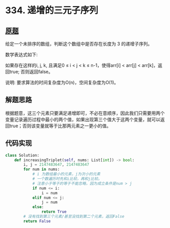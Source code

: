 # 334. 递增的三元子序列

## [原题](https://leetcode-cn.com/problems/increasing-triplet-subsequence)

给定一个未排序的数组，判断这个数组中是否存在长度为 3 的递增子序列。

数学表达式如下:

如果存在这样的i, j, k, 且满足0 ≤ i < j < k ≤ n-1，使得arr[i] < arr[j] < arr[k]，返回true; 否则返回false。

说明: 要求算法的时间复杂度为O(n)，空间复杂度为O(1)。

## 解题思路

根据题意，这三个元素只要满足递增即可，不必在意顺序，因此我们只需要用两个变量记录遍历过程中最小的两个值，如果出现第三个值大于这两个变量，就可以返回true；否则该变量就等于比那两元素之一更小的值。

## 代码实现

```Python
class Solution:
    def increasingTriplet(self, nums: List[int]) -> bool:
        i, j = 2147483647, 2147483647
        for num in nums:
            # i 为数组最小的元素，j为次小的元素
            # 一个数遍历时先和i比较，再和j比较。
            # 注意小于等于的等于不能忽略，因为成立条件是num > j
            if num <= i:
                i = num
            elif num <= j:
                j = num
            else:
                return True
        # 没有找到第三个元素/甚至没找到第二个元素，返回False
        return False
```

